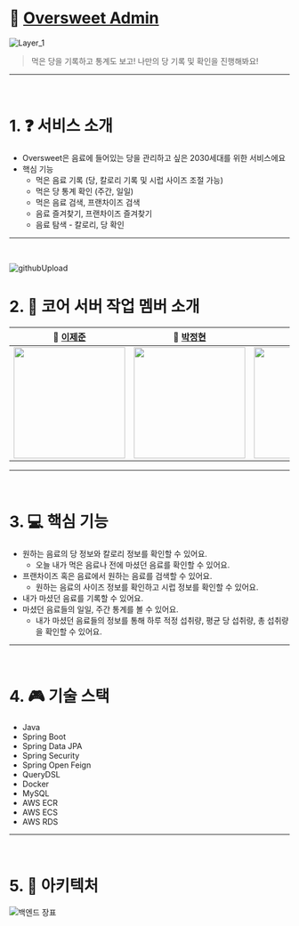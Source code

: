 #  🌟 [Oversweet Admin](https://oversweet.vercel.app/)

![Layer_1](https://github.com/depromeet/oversweet-admin/assets/81547780/6aed32b9-8800-41e2-8b1e-5647f9c61e86)

> 먹은 당을 기록하고 통계도 보고! 나만의 당 기록 및 확인을 진행해봐요!
---
<br>


# 1. ❓ 서비스 소개
* Oversweet은 음료에 들어있는 당을 관리하고 싶은 2030세대를 위한 서비스에요
* 핵심 기능
  * 먹은 음료 기록 (당, 칼로리 기록 및 시럽 사이즈 조절 가능)
  * 먹은 당 통계 확인 (주간, 일일)
  * 먹은 음료 검색, 프랜차이즈 검색
  * 음료 즐겨찾기, 프랜차이즈 즐겨찾기
  * 음료 탐색 - 칼로리, 당 확인
  
---
<br>

![githubUpload](https://github.com/depromeet/oversweet-core/assets/81547780/a21f0e5b-7117-41f1-ab0c-cd8caadd7be7)



# 2. :two_men_holding_hands: 코어 서버 작업 멤버 소개

| **🙋 [이제준](https://github.com/LeeJejune)** | **🙋 [박정현](https://github.com/parkje0927)** | **🙋 [이수찬](https://github.com/soochangoforit)** |
|:---------------------:|:---------------------:|:---------------------:|
| <img src="https://avatars.githubusercontent.com/u/81547780?v=4" width="200px" height="200px" /> | <img src="https://avatars.githubusercontent.com/u/59729616?v=4" width="200px" height="200px" />  | <img src="https://avatars.githubusercontent.com/u/91618389?v=4" width="200px" height="200px" /> 


---
<br>

# 3. :computer: 핵심 기능
* 원하는 음료의 당 정보와 칼로리 정보를 확인할 수 있어요.
    * 오늘 내가 먹은 음료나 전에 마셨던 음료를 확인할 수 있어요.
* 프랜차이즈 혹은 음료에서 원하는 음료를 검색할 수 있어요.
    * 원하는 음료의 사이즈 정보를 확인하고 시럽 정보를 확인할 수 있어요.
* 내가 마셨던 음료를 기록할 수 있어요.
* 마셨던 음료들의 일일, 주간 통계를 볼 수 있어요.
  * 내가 마셨던 음료들의 정보를 통해 하루 적정 섭취량, 평균 당 섭취량, 총 섭취량을 확인할 수 있어요.

---
<br>

# 4. :video_game: 기술 스택
* Java 
* Spring Boot 
* Spring Data JPA
* Spring Security
* Spring Open Feign
* QueryDSL
* Docker
* MySQL
* AWS ECR
* AWS ECS
* AWS RDS

---
<br>

# 5. 🔧 아키텍처

![백엔드 장표](https://github.com/depromeet/oversweet-admin/assets/81547780/03f78d7e-d6c6-44e2-8473-b744c397d5ba)





